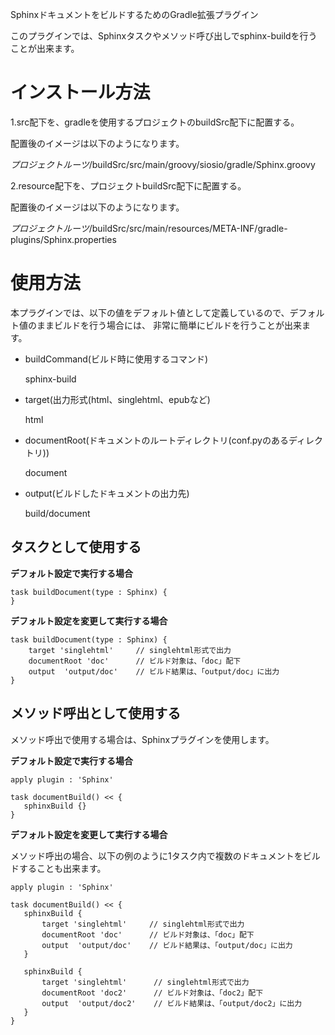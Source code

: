 SphinxドキュメントをビルドするためのGradle拡張プラグイン

このプラグインでは、Sphinxタスクやメソッド呼び出しでsphinx-buildを行うことが出来ます。

インストール方法
================
1.src配下を、gradleを使用するプロジェクトのbuildSrc配下に配置する。


配置後のイメージは以下のようになります。

$プロジェクトルーツ$/buildSrc/src/main/groovy/siosio/gradle/Sphinx.groovy

2.resource配下を、プロジェクトbuildSrc配下に配置する。

配置後のイメージは以下のようになります。

$プロジェクトルーツ$/buildSrc/src/main/resources/META-INF/gradle-plugins/Sphinx.properties

使用方法
=========
本プラグインでは、以下の値をデフォルト値として定義しているので、デフォルト値のままビルドを行う場合には、
非常に簡単にビルドを行うことが出来ます。

* buildCommand(ビルド時に使用するコマンド)

    sphinx-build

* target(出力形式(html、singlehtml、epubなど)

    html
* documentRoot(ドキュメントのルートディレクトリ(conf.pyのあるディレクトリ))

    document
* output(ビルドしたドキュメントの出力先)

    build/document

タスクとして使用する
-----------------------
__デフォルト設定で実行する場合__

    task buildDocument(type : Sphinx) {
    }

__デフォルト設定を変更して実行する場合__

    task buildDocument(type : Sphinx) {
        target 'singlehtml'     // singlehtml形式で出力
        documentRoot 'doc'      // ビルド対象は、「doc」配下
        output  'output/doc'    // ビルド結果は、「output/doc」に出力
    }

メソッド呼出として使用する
--------------------------
メソッド呼出で使用する場合は、Sphinxプラグインを使用します。

__デフォルト設定で実行する場合__

    apply plugin : 'Sphinx'

    task documentBuild() << {
       sphinxBuild {}
    }


__デフォルト設定を変更して実行する場合__

メソッド呼出の場合、以下の例のように1タスク内で複数のドキュメントをビルドすることも出来ます。

    apply plugin : 'Sphinx'

    task documentBuild() << {
       sphinxBuild {
           target 'singlehtml'     // singlehtml形式で出力
           documentRoot 'doc'      // ビルド対象は、「doc」配下
           output  'output/doc'    // ビルド結果は、「output/doc」に出力
       }

       sphinxBuild {
           target 'singlehtml'      // singlehtml形式で出力
           documentRoot 'doc2'      // ビルド対象は、「doc2」配下
           output  'output/doc2'    // ビルド結果は、「output/doc2」に出力
       }
    }



